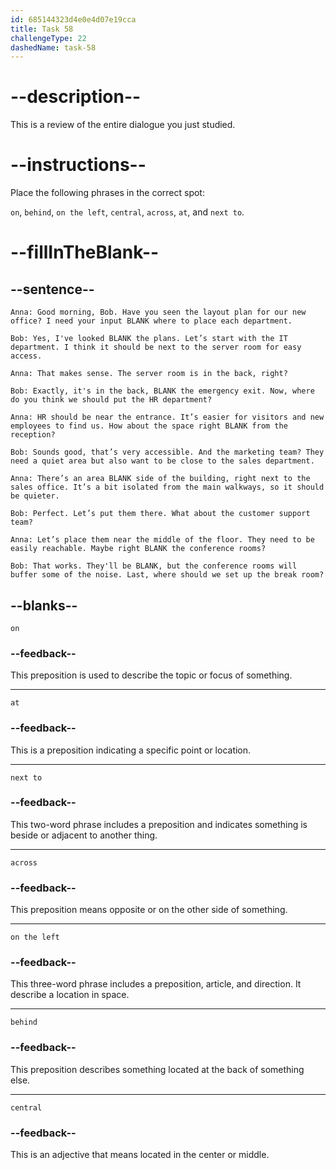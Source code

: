 ```yaml
---
id: 685144323d4e0e4d07e19cca
title: Task 58
challengeType: 22
dashedName: task-58
---
```


<!-- REVIEW -->

# --description--

This is a review of the entire dialogue you just studied.

# --instructions--

Place the following phrases in the correct spot: 

`on`, `behind`, `on the left`, `central`, `across`, `at`, and `next to`.

# --fillInTheBlank--

## --sentence--

`Anna: Good morning, Bob. Have you seen the layout plan for our new office? I need your input BLANK where to place each department.`

`Bob: Yes, I've looked BLANK the plans. Let’s start with the IT department. I think it should be next to the server room for easy access.`

`Anna: That makes sense. The server room is in the back, right?`

`Bob: Exactly, it's in the back, BLANK the emergency exit. Now, where do you think we should put the HR department?`

`Anna: HR should be near the entrance. It’s easier for visitors and new employees to find us. How about the space right BLANK from the reception?`

`Bob: Sounds good, that’s very accessible. And the marketing team? They need a quiet area but also want to be close to the sales department.`

`Anna: There’s an area BLANK side of the building, right next to the sales office. It’s a bit isolated from the main walkways, so it should be quieter.`

`Bob: Perfect. Let’s put them there. What about the customer support team?`

`Anna: Let’s place them near the middle of the floor. They need to be easily reachable. Maybe right BLANK the conference rooms?`

`Bob: That works. They'll be BLANK, but the conference rooms will buffer some of the noise. Last, where should we set up the break room?`

## --blanks--

`on`

### --feedback--

This preposition is used to describe the topic or focus of something.

---

`at`

### --feedback--

This is a preposition indicating a specific point or location.

---

`next to`

### --feedback--

This two-word phrase includes a preposition and indicates something is beside or adjacent to another thing.

---

`across`

### --feedback--

This preposition means opposite or on the other side of something.

---

`on the left`

### --feedback--

This three-word phrase includes a preposition, article, and direction. It describe a location in space.

---

`behind`

### --feedback--

This preposition describes something located at the back of something else.

---

`central`

### --feedback--

This is an adjective that means located in the center or middle.
